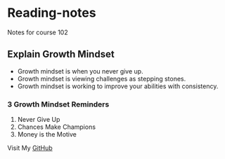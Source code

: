 # Reading-notes
Notes for course 102

## Explain Growth Mindset

- Growth mindset is when you never give up.
- Growth mindset is viewing challenges as stepping stones.
- Growth mindset is working to improve your abilities with consistency.

### 3 Growth Mindset Reminders

1. Never Give Up
2. Chances Make Champions
3. Money is the Motive

Visit My [GitHub](https://github.com/Mssmcbell/Reading-notes)










